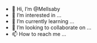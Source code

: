 - 👋 Hi, I’m @Mellsaby
- 👀 I’m interested in ...
- 🌱 I’m currently learning ...
- 💞️ I’m looking to collaborate on ...
- 📫 How to reach me ...

<!---
Mellsaby/Mellsaby is a ✨ special ✨ repository because its `README.md` (this file) appears on your GitHub profile.
You can click the Preview link to take a look at your changes.
--->

